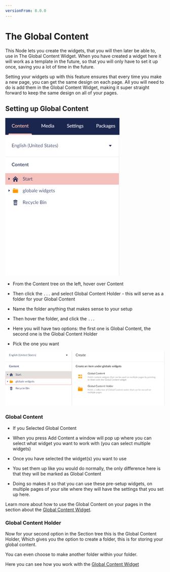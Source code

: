```yaml
---
versionFrom: 8.0.0
---
```


# The Global Content
		

This Node lets you create the widgets, that you will then later be able to, use in The Global Content Widget.
When you have created a widget here it will work as a template in the future, so that you will only have to set it up once, saving you a lot of time in the future. 
		

Setting your widgets up with this feature ensures that every time you make a new page, you can get the same design on each page.
All you will need to do is add them in the Global Content Widget, making it super straight forward to keep the same design on all of your pages.
		

## Setting up Global Content
![movePage.jpg](images/Globale-Widget.png) 
		

- From the Content tree on the left, hover over Content 
		

- Then click the `...` and select Global Content Holder - this will serve as a folder for your Global Content
		

- Name the folder anything that makes sense to your setup
		

- Then hover the folder, and click the `...`
		

- Here you will have two options: the first one is Global Content, the second one is the Global Content Holder
		

- Pick the one you want

![movePage.jpg](images/Globale-options.png)

		

### Global Content

- If you Selected Global Content	

- When you press Add Content a window will pop up where you can select what widget you want to work with (you can select multiple widgets)

- Once you have selected the widget(s) you want to use
- You set them up like you would do normally, the only difference here is that they will be marked as Global Content
- Doing so makes it so that you can use these pre-setup widgets, on multiple pages of your site where they will have the settings that you set up here.
		
Learn more about how to use the Global Content on your pages in the section about the [Global Content Widget](../../Widgets/index.md#the-global-content-widget).
		

### Global Content Holder
		

Now for your second option in the Section tree
this is the Global Content Holder, Which gives you the option to create a folder, this is for storing your global content.
		

You can even choose to make another folder within your folder.
		

Here you can see how you work with the [Global Content Widget](../../Widgets/index.md#newsletterTheGlobalContentWidget)
